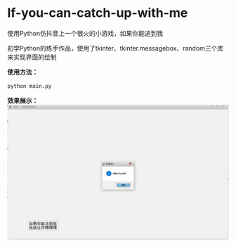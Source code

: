 # If-you-can-catch-up-with-me
使用Python仿抖音上一个很火的小游戏，如果你能追到我  
  
初学Python的练手作品，使用了tkinter、tkinter.messagebox、random三个库来实现界面的绘制  
  
**使用方法：**  
```python
python main.py
``` 
**效果展示：**  
![效果展示](https://github.com/muruoxi2018/If-you-can-catch-up-with-me/blob/master/20190730110846.png)